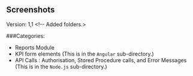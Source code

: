 ## Screenshots
Version: 1,1 <!-- Added folders.>

###Categories:
- Reports Module
- KPI form elements (This is in the `Angular` sub-directory.)
- API Calls : Authorisation, Stored Procedure calls, and Error Messages (This is in the `Node.js` sub-directory.)
